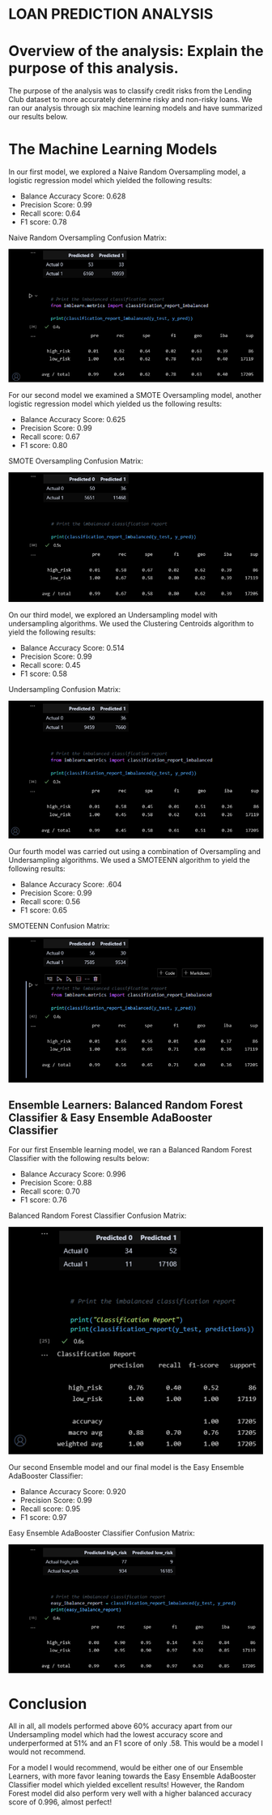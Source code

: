 # LOAN PREDICTION ANALYSIS 

# Overview of the analysis: Explain the purpose of this analysis.

The purpose of the analysis was to classify credit risks from the Lending Club dataset to more accurately determine risky and non-risky loans. We ran our analysis through six machine learning models and have summarized our results below.

# The Machine Learning Models

In our first model, we explored a Naive Random Oversampling model, a logistic regression model which yielded the following results:

* Balance Accuracy Score: 0.628
* Precision Score: 0.99
* Recall score: 0.64
* F1 score: 0.78

Naive Random Oversampling Confusion Matrix:

![naive_cm](https://github.com/rainmannyc/Credit_Risk_Analysis/blob/e5b603f2bd932ef489f6984fe98cd9a342ec9abf/Resources/naive_cm.png)


For our second model we examined a SMOTE Oversampling model, another logistic regression model which yielded us the following results:

* Balance Accuracy Score: 0.625
* Precision Score: 0.99
* Recall score: 0.67
* F1 score: 0.80

SMOTE Oversampling Confusion Matrix:

![smote_cm](https://github.com/rainmannyc/Credit_Risk_Analysis/blob/e5b603f2bd932ef489f6984fe98cd9a342ec9abf/Resources/smote_cm.png)

On our third model, we explored an Undersampling model with undersampling algorithms. We used the Clustering Centroids algorithm to yield the following results:

* Balance Accuracy Score: 0.514
* Precision Score: 0.99
* Recall score: 0.45
* F1 score: 0.58

Undersampling Confusion Matrix:

![undersampling_cm](https://github.com/rainmannyc/Credit_Risk_Analysis/blob/e5b603f2bd932ef489f6984fe98cd9a342ec9abf/Resources/undersampling_cm.png)


Our fourth model was carried out using a combination of Oversampling and Undersampling algorithms. We used a SMOTEENN algorithm to yield the following results:

* Balance Accuracy Score: .604
* Precision Score: 0.99
* Recall score: 0.56
* F1 score: 0.65

SMOTEENN Confusion Matrix:

![smoteenn](https://github.com/rainmannyc/Credit_Risk_Analysis/blob/e5b603f2bd932ef489f6984fe98cd9a342ec9abf/Resources/combo_cm.png)

## Ensemble Learners: Balanced Random Forest Classifier & Easy Ensemble AdaBooster Classifier

For our first Ensemble learning model, we ran a Balanced Random Forest Classifier with the following results below:

* Balance Accuracy Score: 0.996
* Precision Score: 0.88
* Recall score: 0.70
* F1 score: 0.76

Balanced Random Forest Classifier Confusion Matrix:

![r_forest_cm](https://github.com/rainmannyc/Credit_Risk_Analysis/blob/e5b603f2bd932ef489f6984fe98cd9a342ec9abf/Resources/r_forest_cm.png)

Our second Ensemble model and our final model is the Easy Ensemble AdaBooster Classifier:

* Balance Accuracy Score: 0.920
* Precision Score: 0.99
* Recall score: 0.95
* F1 score: 0.97

Easy Ensemble AdaBooster Classifier Confusion Matrix:

![easy_e_cm](https://github.com/rainmannyc/Credit_Risk_Analysis/blob/e5b603f2bd932ef489f6984fe98cd9a342ec9abf/Resources/easy_e_cm.png)

# Conclusion

All in all, all models performed above 60% accuracy apart from our Undersampling model which had the lowest accuracy score and underperformed at 51% and an F1 score of only .58. This would be a model I would not recommend.

For a model I would recommend, would be either one of our Ensemble Learners, with more favor leaning towards the Easy Ensemble AdaBooster Classifier model which yielded excellent results! However, the Random Forest model did also perform very well with a higher balanced accuracy score of 0.996, almost perfect! 